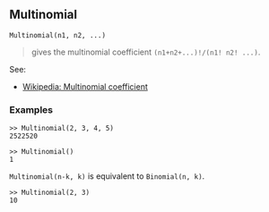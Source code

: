## Multinomial

```
Multinomial(n1, n2, ...)
```

> gives the multinomial coefficient `(n1+n2+...)!/(n1! n2! ...)`.

See:

* [Wikipedia: Multinomial coefficient](http://en.wikipedia.org/wiki/Multinomial_coefficient)

### Examples

```
>> Multinomial(2, 3, 4, 5)
2522520

>> Multinomial()
1
```
 
`Multinomial(n-k, k)` is equivalent to `Binomial(n, k)`.

```
>> Multinomial(2, 3)
10
```